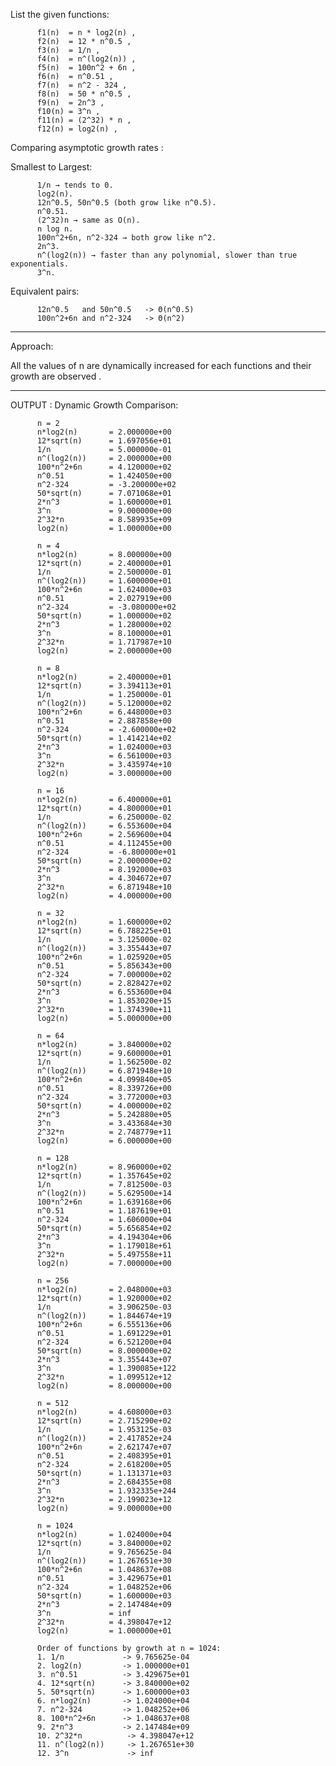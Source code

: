 List the given functions:

          f1(n)  = n * log2(n) ,
          f2(n)  = 12 * n^0.5 ,
          f3(n)  = 1/n ,
          f4(n)  = n^(log2(n)) ,
          f5(n)  = 100n^2 + 6n ,
          f6(n)  = n^0.51 ,
          f7(n)  = n^2 - 324 ,
          f8(n)  = 50 * n^0.5 ,
          f9(n)  = 2n^3 ,
          f10(n) = 3^n , 
          f11(n) = (2^32) * n ,
          f12(n) = log2(n) ,


Comparing asymptotic growth rates :

Smallest to Largest:

          1/n → tends to 0.
          log2(n).
          12n^0.5, 50n^0.5 (both grow like n^0.5).
          n^0.51.
          (2^32)n → same as O(n).
          n log n.
          100n^2+6n, n^2-324 → both grow like n^2.
          2n^3.
          n^(log2(n)) → faster than any polynomial, slower than true exponentials.
          3^n.


Equivalent pairs:

          12n^0.5   and 50n^0.5   -> Θ(n^0.5)
          100n^2+6n and n^2-324   -> Θ(n^2)
_________________________________________________________________________________________________
Approach:

All the values of n are dynamically increased for each functions and their growth are observed .
_________________________________________________________________________________________________
OUTPUT :
Dynamic Growth Comparison:

          n = 2 
          n*log2(n)       = 2.000000e+00
          12*sqrt(n)      = 1.697056e+01
          1/n             = 5.000000e-01
          n^(log2(n))     = 2.000000e+00
          100*n^2+6n      = 4.120000e+02
          n^0.51          = 1.424050e+00
          n^2-324         = -3.200000e+02
          50*sqrt(n)      = 7.071068e+01
          2*n^3           = 1.600000e+01
          3^n             = 9.000000e+00
          2^32*n          = 8.589935e+09
          log2(n)         = 1.000000e+00
          
          n = 4
          n*log2(n)       = 8.000000e+00
          12*sqrt(n)      = 2.400000e+01
          1/n             = 2.500000e-01
          n^(log2(n))     = 1.600000e+01
          100*n^2+6n      = 1.624000e+03
          n^0.51          = 2.027919e+00
          n^2-324         = -3.080000e+02
          50*sqrt(n)      = 1.000000e+02
          2*n^3           = 1.280000e+02
          3^n             = 8.100000e+01
          2^32*n          = 1.717987e+10
          log2(n)         = 2.000000e+00
          
          n = 8
          n*log2(n)       = 2.400000e+01
          12*sqrt(n)      = 3.394113e+01
          1/n             = 1.250000e-01
          n^(log2(n))     = 5.120000e+02
          100*n^2+6n      = 6.448000e+03
          n^0.51          = 2.887858e+00
          n^2-324         = -2.600000e+02
          50*sqrt(n)      = 1.414214e+02
          2*n^3           = 1.024000e+03
          3^n             = 6.561000e+03
          2^32*n          = 3.435974e+10
          log2(n)         = 3.000000e+00
          
          n = 16
          n*log2(n)       = 6.400000e+01
          12*sqrt(n)      = 4.800000e+01
          1/n             = 6.250000e-02
          n^(log2(n))     = 6.553600e+04
          100*n^2+6n      = 2.569600e+04
          n^0.51          = 4.112455e+00
          n^2-324         = -6.800000e+01
          50*sqrt(n)      = 2.000000e+02
          2*n^3           = 8.192000e+03
          3^n             = 4.304672e+07
          2^32*n          = 6.871948e+10
          log2(n)         = 4.000000e+00
          
          n = 32
          n*log2(n)       = 1.600000e+02
          12*sqrt(n)      = 6.788225e+01
          1/n             = 3.125000e-02
          n^(log2(n))     = 3.355443e+07
          100*n^2+6n      = 1.025920e+05
          n^0.51          = 5.856343e+00
          n^2-324         = 7.000000e+02
          50*sqrt(n)      = 2.828427e+02
          2*n^3           = 6.553600e+04
          3^n             = 1.853020e+15
          2^32*n          = 1.374390e+11
          log2(n)         = 5.000000e+00
          
          n = 64
          n*log2(n)       = 3.840000e+02
          12*sqrt(n)      = 9.600000e+01
          1/n             = 1.562500e-02
          n^(log2(n))     = 6.871948e+10
          100*n^2+6n      = 4.099840e+05
          n^0.51          = 8.339726e+00
          n^2-324         = 3.772000e+03
          50*sqrt(n)      = 4.000000e+02
          2*n^3           = 5.242880e+05
          3^n             = 3.433684e+30
          2^32*n          = 2.748779e+11
          log2(n)         = 6.000000e+00
          
          n = 128
          n*log2(n)       = 8.960000e+02
          12*sqrt(n)      = 1.357645e+02
          1/n             = 7.812500e-03
          n^(log2(n))     = 5.629500e+14
          100*n^2+6n      = 1.639168e+06
          n^0.51          = 1.187619e+01
          n^2-324         = 1.606000e+04
          50*sqrt(n)      = 5.656854e+02
          2*n^3           = 4.194304e+06
          3^n             = 1.179018e+61
          2^32*n          = 5.497558e+11
          log2(n)         = 7.000000e+00
          
          n = 256
          n*log2(n)       = 2.048000e+03
          12*sqrt(n)      = 1.920000e+02
          1/n             = 3.906250e-03
          n^(log2(n))     = 1.844674e+19
          100*n^2+6n      = 6.555136e+06
          n^0.51          = 1.691229e+01
          n^2-324         = 6.521200e+04
          50*sqrt(n)      = 8.000000e+02
          2*n^3           = 3.355443e+07
          3^n             = 1.390085e+122
          2^32*n          = 1.099512e+12
          log2(n)         = 8.000000e+00
          
          n = 512
          n*log2(n)       = 4.608000e+03
          12*sqrt(n)      = 2.715290e+02
          1/n             = 1.953125e-03
          n^(log2(n))     = 2.417852e+24
          100*n^2+6n      = 2.621747e+07
          n^0.51          = 2.408395e+01
          n^2-324         = 2.618200e+05
          50*sqrt(n)      = 1.131371e+03
          2*n^3           = 2.684355e+08
          3^n             = 1.932335e+244
          2^32*n          = 2.199023e+12
          log2(n)         = 9.000000e+00
          
          n = 1024
          n*log2(n)       = 1.024000e+04
          12*sqrt(n)      = 3.840000e+02
          1/n             = 9.765625e-04
          n^(log2(n))     = 1.267651e+30
          100*n^2+6n      = 1.048637e+08
          n^0.51          = 3.429675e+01
          n^2-324         = 1.048252e+06
          50*sqrt(n)      = 1.600000e+03
          2*n^3           = 2.147484e+09
          3^n             = inf
          2^32*n          = 4.398047e+12
          log2(n)         = 1.000000e+01
          
          Order of functions by growth at n = 1024:
          1. 1/n             -> 9.765625e-04
          2. log2(n)         -> 1.000000e+01
          3. n^0.51          -> 3.429675e+01
          4. 12*sqrt(n)      -> 3.840000e+02
          5. 50*sqrt(n)      -> 1.600000e+03
          6. n*log2(n)       -> 1.024000e+04
          7. n^2-324         -> 1.048252e+06
          8. 100*n^2+6n      -> 1.048637e+08
          9. 2*n^3           -> 2.147484e+09
          10. 2^32*n          -> 4.398047e+12
          11. n^(log2(n))     -> 1.267651e+30
          12. 3^n             -> inf
